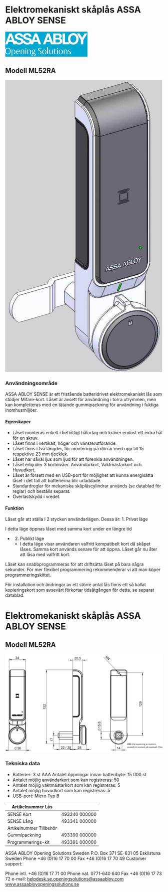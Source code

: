 # Elektromekaniskt skåplås ASSA ABLOY SENSE

![](_page_0_Picture_1.jpeg)

## Modell ML52RA

![](_page_0_Picture_3.jpeg)

### **Användningsområde**

ASSA ABLOY SENSE är ett fristående batteridrivet elektromekaniskt lås som stödjer Mifare-kort. Låset är avsett för användning i torra utrymmen, men kan kompletteras med en tätande gummipackning för användning i fuktiga inomhusmiljöer.

#### **Egenskaper**

- Låset monteras enkelt i befintligt hålurtag och kräver endast ett extra hål för en skruv.
- Låset finns i vertikalt, höger och vänsterutförande.
- Låset finns i två längder, för montering på dörrar med upp till 15 respektive 23 mm tjocklek.
- Låset har såväl ljus som ljud för att förenkla användningen.
- Låset erbjuder 3 kortnivåer. Användarkort, Vaktmästarkort och Huvudkort.
- Låset är försett med en USB-port för möjlighet att kunna energisätta låset i det fall att batterierna blir urladdade.
- Standardreglar för mekaniska skåplåscylindrar används (se datablad för reglar) och beställs separat.
- Överlastskydd i vredet.

#### **Funktion**

Låset går att ställa I 2 stycken användarlägen. Dessa är: 1. Privat läge

I detta läge öppnas låset med samma kort under en längre tid

- 2. Publikt läge
	- I detta läge visar användaren valfritt kompatibelt kort då skåpet låses. Samma kort används senare för att öppna. Låset går nu åter att låsa med valfritt kort.

Låset kan snabbprogrammeras för att driftsätta låset på bara några sekunder. För mer flexibel programmering rekommenderar vi att man köper programmeringskittet.

För installation och ändringar av ett större antal lås finns ett så kallat kopieringskort som avsevärt förkortar tidsåtgången för detta, se separat datablad.

# Elektromekaniskt skåplås ASSA ABLOY SENSE

## Modell ML52RA

![](_page_1_Figure_2.jpeg)

### **Tekniska data**

- Batterier: 3 st AAA Antalet öppningar innan batteribyte: 15 000 st
- Antalet möjlig användarkort som kan registreras: 50
- Antalet möjlig vaktmästarkort som kan registreras: 5
- Antalet möjlig huvudkort som kan registreras: 5
- USB-port: Micro Typ B

| Artikelnummer Lås       |               |
|-------------------------|---------------|
| SENSE Kort              | 493340 000000 |
| SENSE Lång              | 493341 000000 |
| Artikelnummer Tillbehör |               |
| Gummipackning           | 493390 000000 |
| Programmerings-kit      | 493391 000000 |

ASSA ABLOY Opening Solutions Sweden P.O. Box 371 SE-631 05 Eskilstuna Sweden Phone +46 (0)16 17 70 00 Fax +46 (0)16 17 70 49 Customer support:

Phone intl. +46 (0)16 17 71 00 Phone nat. 0771-640 640 Fax +46 (0)16 17 73 72 e-mail: helpdesk.se.openingsolutions@assaabloy.com www.assaabloyopeningsolutions.se